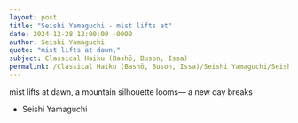 ```yaml
---
layout: post
title: "Seishi Yamaguchi - mist lifts at"
date: 2024-12-28 12:00:00 -0000
author: Seishi Yamaguchi
quote: "mist lifts at dawn,"
subject: Classical Haiku (Bashō, Buson, Issa)
permalink: /Classical Haiku (Bashō, Buson, Issa)/Seishi Yamaguchi/Seishi Yamaguchi - mist lifts at
---
```


mist lifts at dawn,
a mountain silhouette looms—
a new day breaks

- Seishi Yamaguchi
